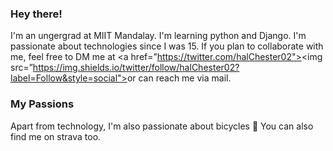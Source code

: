 ### Hey there!

I'm an ungergrad at MIIT Mandalay. I'm learning python and Django. I'm passionate about technologies since I was 15. If you plan to collaborate with me, feel free to DM me at <a href=”https://twitter.com/halChester02"><img src=”https://img.shields.io/twitter/follow/halChester02?label=Follow&style=social"></a>or can reach me via mail.
  

### My Passions

Apart from technology, I'm also passionate about bicycles 🚴 You can also find me on strava too. 

